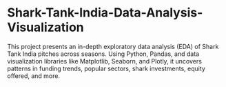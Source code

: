 # Shark-Tank-India-Data-Analysis-Visualization
This project presents an in-depth exploratory data analysis (EDA) of Shark Tank India pitches across seasons. Using Python, Pandas, and data visualization libraries like Matplotlib, Seaborn, and Plotly, it uncovers patterns in funding trends, popular sectors, shark investments, equity offered, and more.

